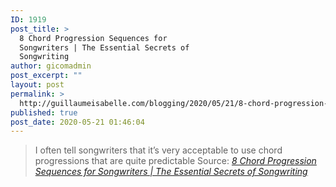 ```yaml
---
ID: 1919
post_title: >
  8 Chord Progression Sequences for
  Songwriters | The Essential Secrets of
  Songwriting
author: gicomadmin
post_excerpt: ""
layout: post
permalink: >
  http://guillaumeisabelle.com/blogging/2020/05/21/8-chord-progression-sequences-for-songwriters-the-essential-secrets-of-songwriting/
published: true
post_date: 2020-05-21 01:46:04
---
```

> I often tell songwriters that it’s very acceptable to use chord progressions that are quite predictable Source: *[8 Chord Progression Sequences for Songwriters | The Essential Secrets of Songwriting][1]*

 [1]: https://www.secretsofsongwriting.com/2012/02/01/8-chord-progression-sequences-for-songwriters/